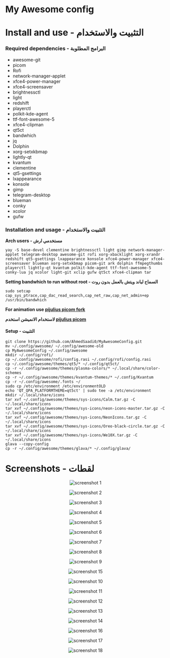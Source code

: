 # My Awesome config

# Install and use - التثبيت والاستخدام

### Required dependencies - البرامج المطلوبة

- awesome-git
- picom
- Rofi
- network-manager-applet
- xfce4-power-manager
- xfce4-screensaver
- brightnessctl
- light
- redshift
- playerctl
- polkit-kde-agent
- ttf-font-awesome-5
- xfce4-clipman
- qt5ct
- bandwhich
- jq
- Dolphin
- xorg-setxkbmap
- lightly-qt
- kvantum
- clementine
- qt5-gsettings
- lxappearance
- konsole
- gimp
- telegram-desktop
- blueman
- conky
- xcolor
- gufw

### Installation and usage - التثبيت والاستخدام

<b>Arch users - مستخدمي ارش </b>

    yay -S base-devel clementine brightnessctl light gimp network-manager-applet telegram-desktop awesome-git rofi xorg-xbacklight xorg-xrandr redshift qt5-gsettings lxappearance konsole xfce4-power-manager xfce4-screensaver blueman xorg-setxkbmap picom-git ark dolphin ffmpegthumbs playerctl lightly-qt kvantum polkit-kde-agent ttf-font-awesome-5 conky-lua jq xcolor light-git xclip gufw qt5ct xfce4-clipman tar

<b>Setting bandwhich to run without root - السماح لباند ويتش بالعمل بدون روت </b>

	sudo setcap cap_sys_ptrace,cap_dac_read_search,cap_net_raw,cap_net_admin+ep /usr/bin/bandwhich

<b>For animation use <a href="https://github.com/pijulius/picom"> pijulius picom fork </a></b>

<b>لاستخدام الانميشن استخدم <a href="https://github.com/pijulius/picom"> pijulius picom </a></b>


#### Setup - التثبيت
	git clone https://github.com/AhmedSaadi0/MyAwesomeConfig.git
	mv ~/.config/awesome/ ~/.config/awesome-old
	cp MyAwesomeConfig ~/.config/awesome
	mkdir ~/.config/rofi/
    cp ~/.config/awesome/rofi/config.rasi ~/.config/rofi/config.rasi
    cp ~/.config/awesome/themes/qt5/* ~/.config/qt5ct/
    cp -r ~/.config/awesome/themes/plasma-colors/* ~/.local/share/color-schemes
    cp -r ~/.config/awesome/themes/kvantum-themes/* ~/.config/Kvantum
    cp -r ~/.config/awesome/.fonts ~/
	sudo cp /etc/environment /etc/environmentOLD
	echo 'QT_QPA_PLATFORMTHEME=qt5ct' | sudo tee -a /etc/environment
	mkdir ~/.local/share/icons
	tar xvf ~/.config/awesome/themes/sys-icons/Calm.tar.gz -C ~/.local/share/icons
	tar xvf ~/.config/awesome/themes/sys-icons/neon-icons-master.tar.gz -C ~/.local/share/icons
	tar xvf ~/.config/awesome/themes/sys-icons/NeonIcons.tar.gz -C ~/.local/share/icons
	tar xvf ~/.config/awesome/themes/sys-icons/Oreo-black-circle.tar.gz -C ~/.local/share/icons
	tar xvf ~/.config/awesome/themes/sys-icons/We10X.tar.gz -C ~/.local/share/icons
	glava --copy-config
	cp -r ~/.config/awesome/themes/glava/* ~/.config/glava/


# Screenshots - لقطات

<p align='center'>
	<img alt='screenshot 1' src='https://github.com/AhmedSaadi0/MyAwesomeConfig/blob/master/screenshots/1.png'/>
</p>
<p align='center'>
	<img alt='screenshot 2' src='https://github.com/AhmedSaadi0/MyAwesomeConfig/blob/master/screenshots/2.png'/>
</p>
<p align='center'>
	<img alt='screenshot 3' src='https://github.com/AhmedSaadi0/MyAwesomeConfig/blob/master/screenshots/3.png'/>
</p>
<p align='center'>
	<img alt='screenshot 4' src='https://github.com/AhmedSaadi0/MyAwesomeConfig/blob/master/screenshots/4.png'/>
</p>
<p align='center'>
	<img alt='screenshot 5' src='https://github.com/AhmedSaadi0/MyAwesomeConfig/blob/master/screenshots/5.png'/>
</p>
<p align='center'>
	<img alt='screenshot 6' src='https://github.com/AhmedSaadi0/MyAwesomeConfig/blob/master/screenshots/6.png'/>
</p>
<p align='center'>
	<img alt='screenshot 7' src='https://github.com/AhmedSaadi0/MyAwesomeConfig/blob/master/screenshots/7.png'/>
</p>
<p align='center'>
	<img alt='screenshot 8' src='https://github.com/AhmedSaadi0/MyAwesomeConfig/blob/master/screenshots/8.png'/>
</p>
<p align='center'>
	<img alt='screenshot 9' src='https://github.com/AhmedSaadi0/MyAwesomeConfig/blob/master/screenshots/9.png'/>
</p>
<p align='center'>
	<img alt='screenshot 15' src='https://github.com/AhmedSaadi0/MyAwesomeConfig/blob/master/screenshots/15.png'/>
</p>
<p align='center'>
	<img alt='screenshot 10' src='https://github.com/AhmedSaadi0/MyAwesomeConfig/blob/master/screenshots/10.png'/>
</p>
<p align='center'>
	<img alt='screenshot 11' src='https://github.com/AhmedSaadi0/MyAwesomeConfig/blob/master/screenshots/11.png'/>
</p>
<p align='center'>
	<img alt='screenshot 12' src='https://github.com/AhmedSaadi0/MyAwesomeConfig/blob/master/screenshots/12.png'/>
</p>
<p align='center'>
	<img alt='screenshot 13' src='https://github.com/AhmedSaadi0/MyAwesomeConfig/blob/master/screenshots/13.png'/>
</p>
<p align='center'>
	<img alt='screenshot 14' src='https://github.com/AhmedSaadi0/MyAwesomeConfig/blob/master/screenshots/14.png'/>
</p>
<p align='center'>
	<img alt='screenshot 16' src='https://github.com/AhmedSaadi0/MyAwesomeConfig/blob/master/screenshots/16.png'/>
</p>
<p align='center'>
	<img alt='screenshot 17' src='https://github.com/AhmedSaadi0/MyAwesomeConfig/blob/master/screenshots/17.png'/>
</p>
<p align='center'>
	<img alt='screenshot 18' src='https://github.com/AhmedSaadi0/MyAwesomeConfig/blob/master/screenshots/18.png'/>
</p>
